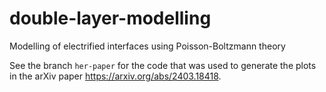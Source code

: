 # double-layer-modelling
 Modelling of electrified interfaces using Poisson-Boltzmann theory

See the branch `her-paper` for the code that was used to generate the plots in the arXiv paper https://arxiv.org/abs/2403.18418.
